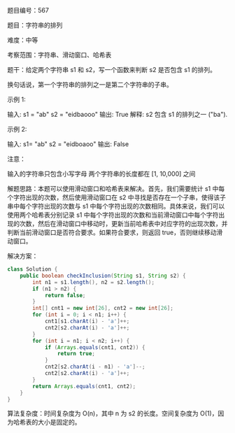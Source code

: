题目编号：567

题目：字符串的排列

难度：中等

考察范围：字符串、滑动窗口、哈希表

题干：给定两个字符串 s1 和 s2，写一个函数来判断 s2 是否包含 s1 的排列。

换句话说，第一个字符串的排列之一是第二个字符串的子串。

示例 1:

输入: s1 = "ab" s2 = "eidbaooo"
输出: True
解释: s2 包含 s1 的排列之一 ("ba").

示例 2:

输入: s1= "ab" s2 = "eidboaoo"
输出: False

注意：

输入的字符串只包含小写字母
两个字符串的长度都在 [1, 10,000] 之间

解题思路：本题可以使用滑动窗口和哈希表来解决。首先，我们需要统计 s1 中每个字符出现的次数，然后使用滑动窗口在 s2 中寻找是否存在一个子串，使得该子串中每个字符出现的次数与 s1 中每个字符出现的次数相同。具体来说，我们可以使用两个哈希表分别记录 s1 中每个字符出现的次数和当前滑动窗口中每个字符出现的次数，然后在滑动窗口中移动时，更新当前哈希表中对应字符的出现次数，并判断当前滑动窗口是否符合要求。如果符合要求，则返回 true，否则继续移动滑动窗口。

解决方案：

```java
class Solution {
    public boolean checkInclusion(String s1, String s2) {
        int n1 = s1.length(), n2 = s2.length();
        if (n1 > n2) {
            return false;
        }
        int[] cnt1 = new int[26], cnt2 = new int[26];
        for (int i = 0; i < n1; i++) {
            cnt1[s1.charAt(i) - 'a']++;
            cnt2[s2.charAt(i) - 'a']++;
        }
        for (int i = n1; i < n2; i++) {
            if (Arrays.equals(cnt1, cnt2)) {
                return true;
            }
            cnt2[s2.charAt(i - n1) - 'a']--;
            cnt2[s2.charAt(i) - 'a']++;
        }
        return Arrays.equals(cnt1, cnt2);
    }
}
```

算法复杂度：时间复杂度为 O(n)，其中 n 为 s2 的长度。空间复杂度为 O(1)，因为哈希表的大小是固定的。